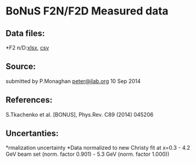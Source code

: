 # BoNuS F2N/F2D Measured data

## Data files: 

*F2 n/D:[xlsx](../data/JAM/10033.xlsx), [csv](../data/JAM/csv/10033.csv)


## Source:
submitted by P.Monaghan <peter@jlab.org> 10 Sep 2014

## References:
S.Tkachenko et al. [BONUS], Phys.Rev. C89 (2014) 045206

## Uncertanties:
*rmalization uncertainty
*Data normalized to new Christy fit at x=0.3 - 4.2 GeV beam set (norm. factor 0.901) - 5.3 GeV (norm. factor 1.000))